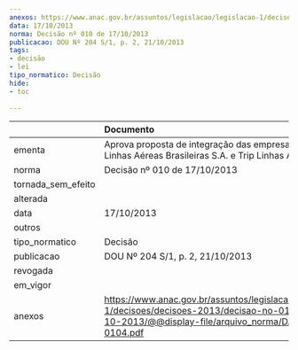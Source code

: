 ```yaml
---
anexos: https://www.anac.gov.br/assuntos/legislacao/legislacao-1/decisoes/decisoes-2013/decisao-no-010-de-17-10-2013/@@display-file/arquivo_norma/DA2013-0104.pdf
data: 17/10/2013
norma: Decisão nº 010 de 17/10/2013
publicacao: DOU Nº 204 S/1, p. 2, 21/10/2013
tags:
- decisão
- lei
tipo_normatico: Decisão
hide: 
- toc 
 
---
```


|                    | Documento                                                                                                                                                 |
|:-------------------|:----------------------------------------------------------------------------------------------------------------------------------------------------------|
| ementa             | Aprova proposta de integração das empresas Azul Linhas Aéreas Brasileiras S.A. e Trip Linhas Aéreas S.A.                                                  |
| norma              | Decisão nº 010 de 17/10/2013                                                                                                                              |
| tornada_sem_efeito |                                                                                                                                                           |
| alterada           |                                                                                                                                                           |
| data               | 17/10/2013                                                                                                                                                |
| outros             |                                                                                                                                                           |
| tipo_normatico     | Decisão                                                                                                                                                   |
| publicacao         | DOU Nº 204 S/1, p. 2, 21/10/2013                                                                                                                          |
| revogada           |                                                                                                                                                           |
| em_vigor           |                                                                                                                                                           |
| anexos             | https://www.anac.gov.br/assuntos/legislacao/legislacao-1/decisoes/decisoes-2013/decisao-no-010-de-17-10-2013/@@display-file/arquivo_norma/DA2013-0104.pdf |